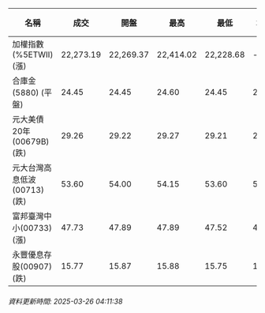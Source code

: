 | 名稱 | 成交 | 開盤 | 最高 | 最低 | 均價 | 成交金額(億) | 昨收 | 漲跌幅 | 漲跌 | 總量 | 昨量 | 振幅 |
| -------- | -------- | -------- | -------- |-------- | -------- | -------- |-------- |-------- |-------- | -------- | -------- |-------- |
|加權指數(%5ETWII) (漲)|22,273.19|22,269.37|22,414.02|22,228.68|-|2,503.45|22,106.64|0.75%|166.55|4,960,690|0|0.84%|
|合庫金(5880) (平盤)|24.45|24.45|24.60|24.45|24.51|2.89|24.45|0.00%|0.00|11,809|6,284|0.61%|
|元大美債20年(00679B) (跌)|29.26|29.22|29.27|29.21|29.25|7.04|29.43|0.58%|0.17|24,071|21,121|0.20%|
|元大台灣高息低波(00713) (跌)|53.60|54.00|54.15|53.60|53.75|8.78|53.70|0.19%|0.10|16,342|15,402|1.02%|
|富邦臺灣中小(00733) (漲)|47.73|47.89|47.89|47.52|47.72|0.351|47.35|0.80%|0.38|735|987|0.78%|
|永豐優息存股(00907) (跌)|15.77|15.87|15.88|15.75|15.80|0.190|15.83|0.38%|0.06|1,202|1,004|0.82%|
###### 資料更新時間: 2025-03-26 04:11:38